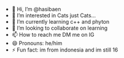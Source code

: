 - 👋 Hi, I’m @hasibaen
- 👀 I’m interested in Cats just Cats...
- 🌱 I’m currently learning c++ and phyton
- 💞️ I’m looking to collaborate on learning
- 📫 How to reach me DM me on IG
- 😄 Pronouns: he/him
- ⚡ Fun fact: im from indonesia and im still 16

<!---
hasibaen/hasibaen is a ✨ special ✨ repository because its `README.md` (this file) appears on your GitHub profile.
You can click the Preview link to take a look at your changes.
--->
